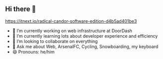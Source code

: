## Hi there 👋

https://itnext.io/radical-candor-software-edition-d4b5ad401be3

<!--
**jimimaher/jimimaher** is a ✨ _special_ ✨ repository because its `README.md` (this file) appears on your GitHub profile.

Here are some ideas to get you started:
-->

- 🔭 I’m currently working on web infrastructure at DoorDash
- 🌱 I’m currently learning lots about developer experience and efficiency
- 👯 I’m looking to collaborate on everything
- 💬 Ask me about Web, ArsenalFC, Cycling, Snowboarding, my keyboard
- 😄 Pronouns: he/him


